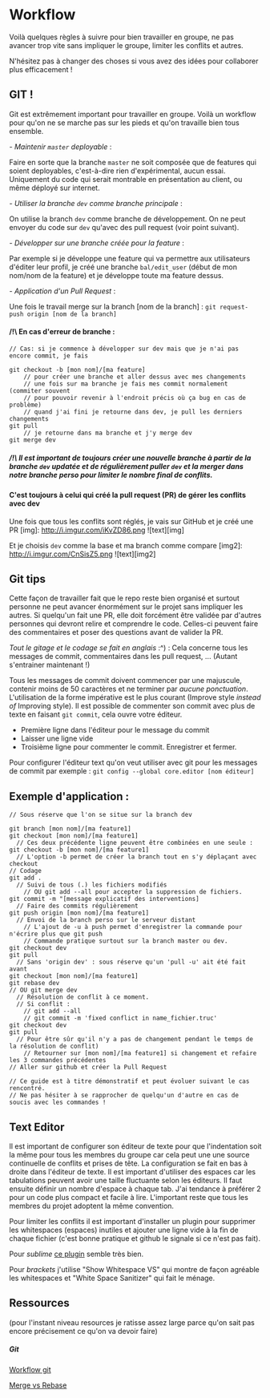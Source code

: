 # Workflow

Voilà quelques règles à suivre pour bien travailler en groupe, ne pas avancer trop vite sans impliquer le groupe, limiter les conflits et autres.

N'hésitez pas à changer des choses si vous avez des idées pour collaborer plus efficacement !


## GIT !

Git est extrêmement important pour travailler en groupe. Voilà un workflow pour qu'on ne se marche pas sur les pieds et qu'on travaille bien tous ensemble.

*- Maintenir `master` deployable* :

Faire en sorte que la branche `master` ne soit composée que de features qui soient deployables, c'est-à-dire rien d'expérimental, aucun essai. Uniquement du code qui serait montrable en présentation au client, ou même déployé sur internet.


*- Utiliser la branche `dev` comme branche principale* :

On utilise la branch `dev` comme branche de développement. On ne peut envoyer du code sur `dev` qu'avec des pull request (voir point suivant).


*- Développer sur une branche créée pour la feature* :

Par exemple si je développe une feature qui va permettre aux utilisateurs d'éditer leur profil, je créé une branche `bal/edit_user` (début de mon nom/nom de la feature) et je développe toute ma feature dessus.


*- Application d'un Pull Request* :

Une fois le travail merge sur la branch [nom de la branch] :
`git request-push origin [nom de la branch]`


#### /!\ En cas d'erreur de branche :
```
// Cas: si je commence à développer sur dev mais que je n'ai pas encore commit, je fais

git checkout -b [mon nom]/[ma feature]
    // pour créer une branche et aller dessus avec mes changements
    // une fois sur ma branche je fais mes commit normalement (commiter souvent
    // pour pouvoir revenir à l'endroit précis où ça bug en cas de problème)
    // quand j'ai fini je retourne dans dev, je pull les derniers changements
git pull
    // je retourne dans ma branche et j'y merge dev
git merge dev
```

##### /!\ Il est important de toujours créer une nouvelle branche à partir de la branche `dev` updatée et de régulièrement puller `dev` et la merger dans notre branche perso pour limiter le nombre final de conflits.

#### C'est toujours à celui qui créé la pull request (PR) de gérer les conflits avec dev

Une fois que tous les conflits sont réglés, je vais sur GitHub et je créé une PR
[img]: http://i.imgur.com/iKvZD86.png
![text][img]

Et je choisis `dev` comme la base et ma branch comme compare
[img2]: http://i.imgur.com/CnSisZ5.png
![text][img2]

## Git tips

Cette façon de travailler fait que le repo reste bien organisé et surtout personne ne peut avancer
énormément sur le projet sans impliquer les autres. Si quelqu'un fait une PR, elle doit forcément être
validée par d'autres personnes qui devront relire et comprendre le code. Celles-ci peuvent faire des
commentaires et poser des questions avant de valider la PR.

*Tout le gitage et le codage se fait en anglais* :^) : Cela concerne tous les messages de commit, commentaires dans les pull request, ... (Autant s'entrainer maintenant !)

Tous les messages de commit doivent commencer par une majuscule, contenir moins de 50 caractères et ne terminer par *aucune ponctuation*.
L'utilisation de la forme impérative est le plus courant (Improve style *instead of* Improving style).
Il est possible de commenter son commit avec plus de texte en faisant `git commit`, cela ouvre votre éditeur.
- Première ligne dans l'éditeur pour le message du commit
- Laisser une ligne vide
- Troisième ligne pour commenter le commit. Enregistrer et fermer.

Pour configurer l'éditeur text qu'on veut utiliser avec git pour les messages de commit par exemple : `git config --global core.editor [nom éditeur]`


## Exemple d'application :
```
// Sous réserve que l'on se situe sur la branch dev

git branch [mon nom]/[ma feature1]
git checkout [mon nom]/[ma feature1]
  // Ces deux précédente ligne peuvent être combinées en une seule : git checkout -b [mon nom]/[ma feature1]
  // L'option -b permet de créer la branch tout en s'y déplaçant avec checkout
// Codage
git add .
  // Suivi de tous (.) les fichiers modifiés
    // OU git add --all pour accepter la suppression de fichiers.
git commit -m "[message explicatif des interventions]
  // Faire des commits régulièrement
git push origin [mon nom]/[ma feature1]
  // Envoi de la branch perso sur le serveur distant
    // L'ajout de -u à push permet d'enregistrer la commande pour n'écrire plus que git push
    // Commande pratique surtout sur la branch master ou dev.
git checkout dev
git pull
  // Sans 'origin dev' : sous réserve qu'un 'pull -u' ait été fait avant
git checkout [mon nom]/[ma feature1]
git rebase dev
// OU git merge dev
  // Résolution de conflit à ce moment.
  // Si conflit :
    // git add --all
    // git commit -m 'fixed conflict in name_fichier.truc'
git checkout dev
git pull
  // Pour être sûr qu'il n'y a pas de changement pendant le temps de la résolution de conflit)
    // Retourner sur [mon nom]/[ma feature1] si changement et refaire les 3 commandes précédentes
// Aller sur github et créer la Pull Request
    
// Ce guide est à titre démonstratif et peut évoluer suivant le cas rencontré.
// Ne pas hésiter à se rapprocher de quelqu'un d'autre en cas de soucis avec les commandes !
```

## Text Editor

Il est important de configurer son éditeur de texte pour que l'indentation soit la même pour tous les membres du groupe car cela peut une une source continuelle de conflits et prises de tête. La configuration se fait en bas à droite dans l'éditeur de texte. Il est important d'utiliser des espaces car les tabulations peuvent avoir une taille fluctuante selon les éditeurs. Il faut ensuite définir un nombre d'espace à chaque tab. J'ai tendance à préférer 2 pour un code plus compact et facile à lire. L'important reste que tous les membres du projet adoptent la même convention.

Pour limiter les conflits il est important d'installer un plugin pour supprimer les whitespaces (espaces) inutiles et ajouter une ligne vide à la fin de chaque fichier (c'est bonne pratique et github le signale si ce n'est pas fait).

Pour *sublime* [ce plugin](https://packagecontrol.io/packages/Whitespace) semble très bien.

Pour *brackets* j'utilise "Show Whitespace VS" qui montre de façon agréable les whitespaces et "White Space Sanitizer" qui fait le ménage.

## Ressources

(pour l'instant niveau resources je ratisse assez large parce qu'on sait pas encore précisement ce qu'on va devoir faire)

##### Git

[Workflow git](https://github.com/Balatzar/guides/tree/master/protocol/git)

[Merge vs Rebase](https://www.atlassian.com/git/tutorials/merging-vs-rebasing/summary)

